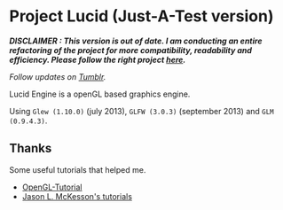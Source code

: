 # Project Lucid (Just-A-Test version)

___DISCLAIMER : This version is out of date. I am conducting an entire refactoring of the project for more compatibility, readability and efficiency. Please follow the right project [here](https://github.com/Spiralwise/lucid-engine).___

_Follow updates on [Tumblr](http://spiralwise.tumblr.com/)._

Lucid Engine is a openGL based graphics engine.

Using `Glew (1.10.0)` (july 2013), `GLFW (3.0.3)` (september 2013) and `GLM (0.9.4.3)`.

## Thanks

Some useful tutorials that helped me.

+ [OpenGL-Tutorial](http://www.opengl-tutorial.org/)
+ [Jason L. McKesson's tutorials](http://arcsynthesis.org/)

